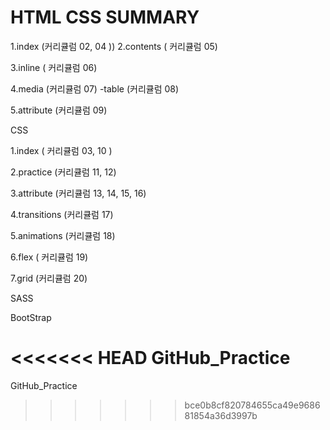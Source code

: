 # HTML CSS SUMMARY

1.index (커리큘럼 02, 04 )) 2.contents ( 커리큘럼 05)

3.inline ( 커리큘럼 06)

4.media (커리큘럼 07) -table (커리큘럼 08)

5.attribute (커리큘럼 09)

CSS

1.index ( 커리큘럼 03, 10 )

2.practice (커리큘럼 11, 12)

3.attribute (커리큘럼 13, 14, 15, 16)

4.transitions (커리큘럼 17)

5.animations (커리큘럼 18)

6.flex ( 커리큘럼 19)

7.grid (커리큘럼 20)

SASS

BootStrap

<<<<<<< HEAD
GitHub_Practice
=======
GitHub_Practice
>>>>>>> bce0b8cf820784655ca49e968681854a36d3997b
